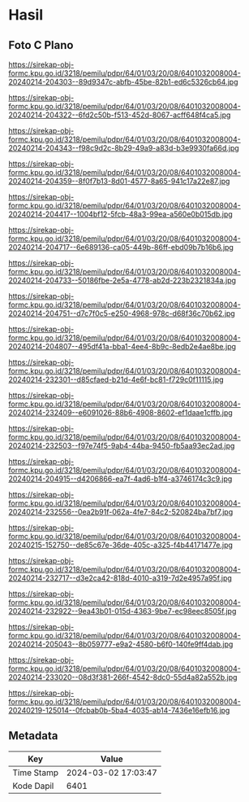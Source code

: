 # Hasil

## Foto C Plano

https://sirekap-obj-formc.kpu.go.id/3218/pemilu/pdpr/64/01/03/20/08/6401032008004-20240214-204303--89d9347c-abfb-45be-82b1-ed6c5326cb64.jpg

https://sirekap-obj-formc.kpu.go.id/3218/pemilu/pdpr/64/01/03/20/08/6401032008004-20240214-204322--6fd2c50b-f513-452d-8067-acff648f4ca5.jpg

https://sirekap-obj-formc.kpu.go.id/3218/pemilu/pdpr/64/01/03/20/08/6401032008004-20240214-204343--f98c9d2c-8b29-49a9-a83d-b3e9930fa66d.jpg

https://sirekap-obj-formc.kpu.go.id/3218/pemilu/pdpr/64/01/03/20/08/6401032008004-20240214-204359--8f0f7b13-8d01-4577-8a65-941c17a22e87.jpg

https://sirekap-obj-formc.kpu.go.id/3218/pemilu/pdpr/64/01/03/20/08/6401032008004-20240214-204417--1004bf12-5fcb-48a3-99ea-a560e0b015db.jpg

https://sirekap-obj-formc.kpu.go.id/3218/pemilu/pdpr/64/01/03/20/08/6401032008004-20240214-204717--6e689136-ca05-449b-86ff-ebd09b7b16b6.jpg

https://sirekap-obj-formc.kpu.go.id/3218/pemilu/pdpr/64/01/03/20/08/6401032008004-20240214-204733--50186fbe-2e5a-4778-ab2d-223b2321834a.jpg

https://sirekap-obj-formc.kpu.go.id/3218/pemilu/pdpr/64/01/03/20/08/6401032008004-20240214-204751--d7c7f0c5-e250-4968-978c-d68f36c70b62.jpg

https://sirekap-obj-formc.kpu.go.id/3218/pemilu/pdpr/64/01/03/20/08/6401032008004-20240214-204807--495df41a-bba1-4ee4-8b9c-8edb2e4ae8be.jpg

https://sirekap-obj-formc.kpu.go.id/3218/pemilu/pdpr/64/01/03/20/08/6401032008004-20240214-232301--d85cfaed-b21d-4e6f-bc81-f729c0f11115.jpg

https://sirekap-obj-formc.kpu.go.id/3218/pemilu/pdpr/64/01/03/20/08/6401032008004-20240214-232409--e6091026-88b6-4908-8602-ef1daae1cffb.jpg

https://sirekap-obj-formc.kpu.go.id/3218/pemilu/pdpr/64/01/03/20/08/6401032008004-20240214-232503--f97e74f5-9ab4-44ba-9450-fb5aa93ec2ad.jpg

https://sirekap-obj-formc.kpu.go.id/3218/pemilu/pdpr/64/01/03/20/08/6401032008004-20240214-204915--d4206866-ea7f-4ad6-b1f4-a3746174c3c9.jpg

https://sirekap-obj-formc.kpu.go.id/3218/pemilu/pdpr/64/01/03/20/08/6401032008004-20240214-232556--0ea2b91f-062a-4fe7-84c2-520824ba7bf7.jpg

https://sirekap-obj-formc.kpu.go.id/3218/pemilu/pdpr/64/01/03/20/08/6401032008004-20240215-152750--de85c67e-36de-405c-a325-f4b44171477e.jpg

https://sirekap-obj-formc.kpu.go.id/3218/pemilu/pdpr/64/01/03/20/08/6401032008004-20240214-232717--d3e2ca42-818d-4010-a319-7d2e4957a95f.jpg

https://sirekap-obj-formc.kpu.go.id/3218/pemilu/pdpr/64/01/03/20/08/6401032008004-20240214-232922--9ea43b01-015d-4363-9be7-ec98eec8505f.jpg

https://sirekap-obj-formc.kpu.go.id/3218/pemilu/pdpr/64/01/03/20/08/6401032008004-20240214-205043--8b059777-e9a2-4580-b6f0-140fe9ff4dab.jpg

https://sirekap-obj-formc.kpu.go.id/3218/pemilu/pdpr/64/01/03/20/08/6401032008004-20240214-233020--08d3f381-266f-4542-8dc0-55d4a82a552b.jpg

https://sirekap-obj-formc.kpu.go.id/3218/pemilu/pdpr/64/01/03/20/08/6401032008004-20240219-125014--0fcbab0b-5ba4-4035-ab14-7436e16efb16.jpg


## Metadata

| Key        | Value               |
| ---------- | ------------------- |
| Time Stamp | 2024-03-02 17:03:47 |
| Kode Dapil | 6401                |



